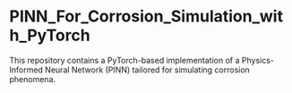 # PINN_For_Corrosion_Simulation_with_PyTorch
This repository contains a PyTorch-based implementation of a Physics-Informed Neural Network (PINN) tailored for simulating corrosion phenomena.
